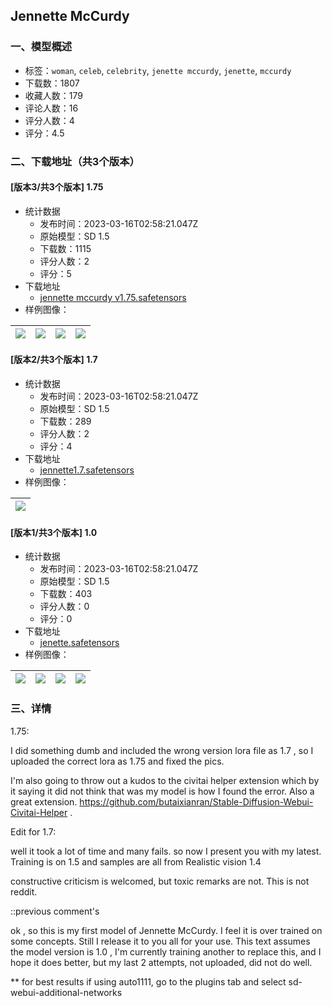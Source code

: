 ## Jennette McCurdy
### 一、模型概述

- 标签：`woman`, `celeb`, `celebrity`, `jenette mccurdy`, `jenette`, `mccurdy`
- 下载数：1807
- 收藏人数：179
- 评论人数：16
- 评分人数：4
- 评分：4.5

### 二、下载地址（共3个版本）

#### [版本3/共3个版本] 1.75

- 统计数据
  - 发布时间：2023-03-16T02:58:21.047Z
  - 原始模型：SD 1.5
  - 下载数：1115
  - 评分人数：2
  - 评分：5
- 下载地址
  - [jennette mccurdy v1.75.safetensors](https://civitai.com/api/download/models/23904)
- 样例图像：

| <img src="https://image.civitai.com/xG1nkqKTMzGDvpLrqFT7WA/230bd510-43b3-4e1f-792f-1f8f44974200/width=450/259759.jpeg" /> | <img src="https://image.civitai.com/xG1nkqKTMzGDvpLrqFT7WA/afcb8c5c-290e-4694-68ed-8f0f41aac100/width=450/259764.jpeg" /> | <img src="https://image.civitai.com/xG1nkqKTMzGDvpLrqFT7WA/1f25f047-9f4c-4bc1-03f4-4dc6d2742d00/width=450/259763.jpeg" /> | <img src="https://image.civitai.com/xG1nkqKTMzGDvpLrqFT7WA/984c0b02-6d52-4229-4f21-1742a4438400/width=450/259761.jpeg" /> |
| ---- | ---- | ---- | ---- |

#### [版本2/共3个版本] 1.7

- 统计数据
  - 发布时间：2023-03-16T02:58:21.047Z
  - 原始模型：SD 1.5
  - 下载数：289
  - 评分人数：2
  - 评分：4
- 下载地址
  - [jennette1.7.safetensors](https://civitai.com/api/download/models/22853)
- 样例图像：

| <img src="https://image.civitai.com/xG1nkqKTMzGDvpLrqFT7WA/5dab8bb1-944d-420a-f9af-388dcb928000/width=450/259765.jpeg" /> |
| ---- |

#### [版本1/共3个版本] 1.0

- 统计数据
  - 发布时间：2023-03-16T02:58:21.047Z
  - 原始模型：SD 1.5
  - 下载数：403
  - 评分人数：0
  - 评分：0
- 下载地址
  - [jenette.safetensors](https://civitai.com/api/download/models/8896)
- 样例图像：

| <img src="https://image.civitai.com/xG1nkqKTMzGDvpLrqFT7WA/8d57642f-8ffd-4551-3335-720d319e5500/width=450/85096.jpeg" /> | <img src="https://image.civitai.com/xG1nkqKTMzGDvpLrqFT7WA/cee91f15-5c37-4516-12cc-8e72be8c9900/width=450/85102.jpeg" /> | <img src="https://image.civitai.com/xG1nkqKTMzGDvpLrqFT7WA/4fe6ee1f-f3c1-4f47-62ba-c853fb9d7200/width=450/85101.jpeg" /> | <img src="https://image.civitai.com/xG1nkqKTMzGDvpLrqFT7WA/96d13d0d-e350-4a6c-2da4-a7359ba3c600/width=450/85100.jpeg" /> |
| ---- | ---- | ---- | ---- |


### 三、详情
<p>1.75:</p><p>I did something dumb and included the wrong version lora file as 1.7 , so I uploaded the correct lora as 1.75 and fixed the pics.</p><p></p><p>I'm also going to throw out a kudos to the civitai helper extension which by it saying it did not think that was my model is how I found the error. Also a great extension. <a target="_blank" rel="ugc" href="https://github.com/butaixianran/Stable-Diffusion-Webui-Civitai-Helper">https://github.com/butaixianran/Stable-Diffusion-Webui-Civitai-Helper</a> . </p><p></p><p>Edit for 1.7:</p><p>well it took a lot of time and many fails. so now I present you with my latest. Training is on 1.5 and samples are all from Realistic vision 1.4</p><p></p><p>constructive criticism is welcomed, but toxic remarks are not. This is not reddit.</p><p></p><p>::previous comment's</p><p></p><p>ok , so this is my first model of Jennette McCurdy. I feel it is over trained on some concepts. Still I release it to you all for your use. This text assumes the model version is 1.0 , I'm currently training another to replace this, and I hope it does better, but my last 2 attempts, not uploaded, did not do well.</p><p></p><p>** for best results if using auto1111, go to the plugins tab and select sd-webui-additional-networks</p>